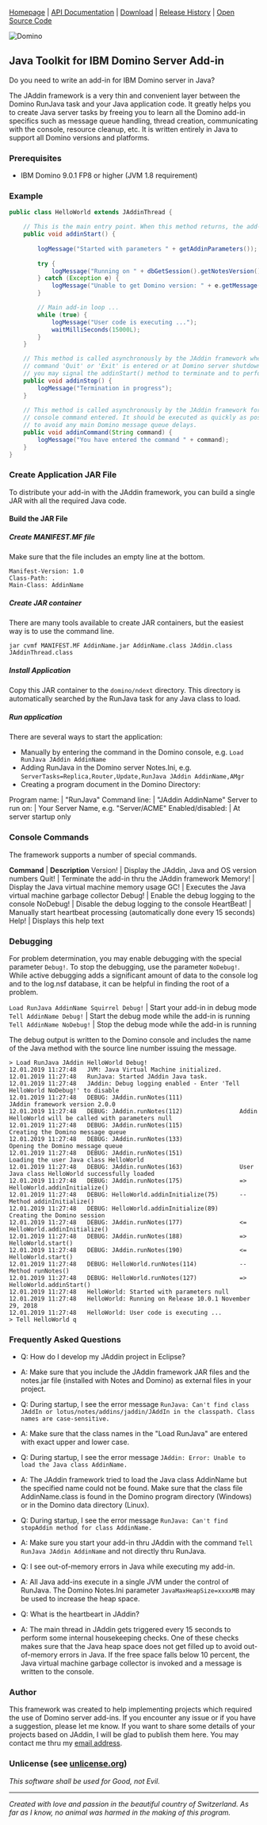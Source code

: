 [Homepage](README.md) | [API Documentation](api/index.html) | [Download](DOWNLOAD.md) | [Release History](HISTORY.md) | [Open Source Code](https://github.com/AndyBrunner/Domino-JAddin)

![Domino](Domino-Icon.png)

## Java Toolkit for IBM Domino Server Add-in

Do you need to write an add-in for IBM Domino server in Java?

The JAddin framework is a very thin and convenient layer between the Domino RunJava task and your Java application code. It greatly helps you to create Java server tasks by freeing you to learn all the Domino add-in specifics such as message queue handling, thread creation, communicating with the console, resource cleanup, etc. It is written entirely in Java to support all Domino versions and platforms.

### Prerequisites

- IBM Domino 9.0.1 FP8 or higher (JVM 1.8 requirement)

### Example

```java
public class HelloWorld extends JAddinThread {

	// This is the main entry point. When this method returns, the add-in terminates.
	public void addinStart() {
		
		logMessage("Started with parameters " + getAddinParameters());
		
		try {
			logMessage("Running on " + dbGetSession().getNotesVersion());
		} catch (Exception e) {
			logMessage("Unable to get Domino version: " + e.getMessage());
		}

		// Main add-in loop ...
		while (true) {
			logMessage("User code is executing ...");
			waitMilliSeconds(15000L);
		}
	}

	// This method is called asynchronously by the JAddin framework when the
	// command 'Quit' or 'Exit' is entered or at Domino server shutdown. Here
	// you may signal the addinStart() method to terminate and to perform any cleanup.
	public void addinStop() {
		logMessage("Termination in progress");
	}
	
	// This method is called asynchronously by the JAddin framework for any
	// console command entered. It should be executed as quickly as possible
	// to avoid any main Domino message queue delays.
	public void addinCommand(String command) {
		logMessage("You have entered the command " + command);
	}
}
```

### Create Application JAR File

To distribute your add-in with the JAddin framework, you can build a single JAR with all the required Java code.

#### Build the JAR File

##### Create MANIFEST.MF file

Make sure that the file includes an empty line at the bottom.

```text
Manifest-Version: 1.0
Class-Path: .
Main-Class: AddinName
```

##### Create JAR container

There are many tools available to create JAR containers, but the easiest way is to use the command line.

`jar cvmf MANIFEST.MF AddinName.jar AddinName.class JAddin.class JAddinThread.class`

##### Install Application

Copy this JAR container to the `domino/ndext` directory. This directory is automatically searched by the RunJava task for any Java class to load.

##### Run application

There are several ways to start the application:

- Manually by entering the command in the Domino console, e.g. `Load RunJava JAddin AddinName`
- Adding RunJava in the Domino server Notes.Ini, e.g. `ServerTasks=Replica,Router,Update,RunJava JAddin AddinName,AMgr`
- Creating a program document in the Domino Directory:

Program name: | "RunJava"
Command line:  | "JAddin AddinName"
Server to run on: | Your Server Name, e.g. "Server/ACME"
Enabled/disabled: | At server startup only

### Console Commands

The framework supports a number of special commands.

**Command** | **Description**
Version!	 | Display the JAddin, Java and OS version numbers
Quit! | 	Terminate the add-in thru the JAddin framework
Memory! | Display the Java virtual machine memory usage
GC! | Executes the Java virtual machine garbage collector
Debug! | Enable the debug logging to the console
NoDebug!	 | Disable the debug logging to the console
HeartBeat! | Manually start heartbeat processing (automatically done every 15 seconds)
Help! | Displays this help text

### Debugging

For problem determination, you may enable debugging with the special parameter `Debug!`. To stop the debugging, use the parameter `NoDebug!`. While active debugging adds a significant amount of data to the console log and to the log.nsf database, it can be helpful in finding the root of a problem.

`Load RunJava AddinName Squirrel Debug!` | Start your add-in in debug mode
`Tell AddinName Debug!` | Start the debug mode while the add-in is running
`Tell AddinName NoDebug!` | Stop the debug mode while the add-in is running 

The debug output is written to the Domino console and includes the name of the Java method with the source line number issuing the message.

```text
> Load RunJava JAddin HelloWorld Debug!
12.01.2019 11:27:48   JVM: Java Virtual Machine initialized.
12.01.2019 11:27:48   RunJava: Started JAddin Java task.
12.01.2019 11:27:48   JAddin: Debug logging enabled - Enter 'Tell HelloWorld NoDebug!' to disable
12.01.2019 11:27:48   DEBUG: JAddin.runNotes(111)                JAddin framework version 2.0.0
12.01.2019 11:27:48   DEBUG: JAddin.runNotes(112)                Addin HelloWorld will be called with parameters null
12.01.2019 11:27:48   DEBUG: JAddin.runNotes(115)                Creating the Domino message queue
12.01.2019 11:27:48   DEBUG: JAddin.runNotes(133)                Opening the Domino message queue
12.01.2019 11:27:48   DEBUG: JAddin.runNotes(151)                Loading the user Java class HelloWorld
12.01.2019 11:27:48   DEBUG: JAddin.runNotes(163)                User Java class HelloWorld successfully loaded
12.01.2019 11:27:48   DEBUG: JAddin.runNotes(175)                => HelloWorld.addinInitialize()
12.01.2019 11:27:48   DEBUG: HelloWorld.addinInitialize(75)      -- Method addinInitialize()
12.01.2019 11:27:48   DEBUG: HelloWorld.addinInitialize(89)      Creating the Domino session
12.01.2019 11:27:48   DEBUG: JAddin.runNotes(177)                <= HelloWorld.addinInitialize()
12.01.2019 11:27:48   DEBUG: JAddin.runNotes(188)                => HelloWorld.start()
12.01.2019 11:27:48   DEBUG: JAddin.runNotes(190)                <= HelloWorld.start()
12.01.2019 11:27:48   DEBUG: HelloWorld.runNotes(114)            -- Method runNotes()
12.01.2019 11:27:48   DEBUG: HelloWorld.runNotes(127)            => HelloWorld.addinStart()
12.01.2019 11:27:48   HelloWorld: Started with parameters null
12.01.2019 11:27:48   HelloWorld: Running on Release 10.0.1 November 29, 2018
12.01.2019 11:27:48   HelloWorld: User code is executing ...
> Tell HelloWorld q
```

### Frequently Asked Questions

- Q: How do I develop my JAddin project in Eclipse?
- A: Make sure that you include the JAddin framework JAR files and the notes.jar file (installed with Notes and Domino) as external files in your project.

- Q: During startup, I see the error message `RunJava: Can't find class JAddIn or lotus/notes/addins/jaddin/JAddIn in the classpath. Class names are case-sensitive.`
- A: Make sure that the class names in the "Load RunJava" are entered with exact upper and lower case.

- Q: During startup, I see the error message `JAddin: Error: Unable to load the Java class AddinName.`
- A: The JAddin framework tried to load the Java class AddinName but the specified name could not be found. Make sure that the class file AddinName.class is found in the Domino program directory (Windows) or in the Domino data directory (Linux).

- Q: During startup, I see the error message `RunJava: Can't find stopAddin method for class AddinName.`
- A: Make sure you start your add-in thru JAddin with the command `Tell RunJava JAddin AddinName` and not directly thru RunJava.

- Q: I see out-of-memory errors in Java while executing my add-in.
- A: All Java add-ins execute in a single JVM under the control of RunJava. The Domino Notes.Ini parameter `JavaMaxHeapSize=xxxxMB` may be used to increase the heap space.

- Q: What is the heartbeart in JAddin?
- A: The main thread in JAddin gets triggered every 15 seconds to perform some internal housekeeping checks. One of these checks makes sure that the Java heap space does not get filled up to avoid out-of-memory errors in Java. If the free space falls below 10 percent, the Java virtual machine garbage collector is invoked and a message is written to the console.

### Author

This framework was created to help implementing projects which required the use of Domino server add-ins. If you encounter any issue or if you have a suggestion, please let me know. If you want to share some details of your projects based on JAddin, I will be glad to publish them here. You may contact me thru my [email address](mailto:andy.brunner@k43.ch).

### Unlicense (see [unlicense.org](http://unlicense.org))

_This software shall be used for Good, not Evil._

***

*Created with love and passion in the beautiful country of Switzerland. As far as I know, no animal was harmed in the making of this program.*

